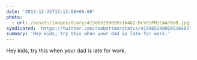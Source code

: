 ```yaml
---
date: '2013-12-25T15:12:08+00:00'
photo:
  - url: /assets/images/diary/415865298026516482-BcVzSPNIEAA7BoB.jpg
syndicated: 'https://twitter.com/roobottom/status/415865298026516482'
summary: 'Hey kids, try this when your dad is late for work.'
---
```

Hey kids, try this when your dad is late for work. 
